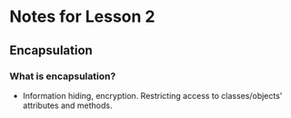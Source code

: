 # Notes for Lesson 2

## Encapsulation
### What is encapsulation?
* Information hiding, encryption. Restricting access to classes/objects' attributes and methods. 









